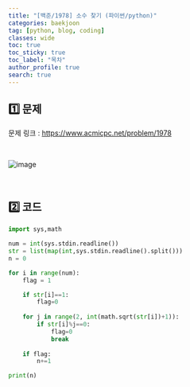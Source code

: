 ```yaml
---
title: "[백준/1978] 소수 찾기 (파이썬/python)"
categories: baekjoon
tag: [python, blog, coding]
classes: wide
toc: true
toc_sticky: true
toc_label: "목차"
author_profile: true
search: true
---
```


## 1️⃣ 문제

문제 링크 : <a href="https://www.acmicpc.net/problem/1978" target="_blank">https://www.acmicpc.net/problem/1978</a>

<br/>

![image](https://user-images.githubusercontent.com/52556486/180925440-d62ef55c-bcb8-43b4-a940-6a922c38f4f3.png)

<br/>

## 2️⃣ 코드

```python
import sys,math

num = int(sys.stdin.readline())
str = list(map(int,sys.stdin.readline().split()))
n = 0

for i in range(num):
    flag = 1

    if str[i]==1:
        flag=0
    
    for j in range(2, int(math.sqrt(str[i])+1)):
        if str[i]%j==0:
            flag=0
            break
    
    if flag:
        n+=1

print(n)
```